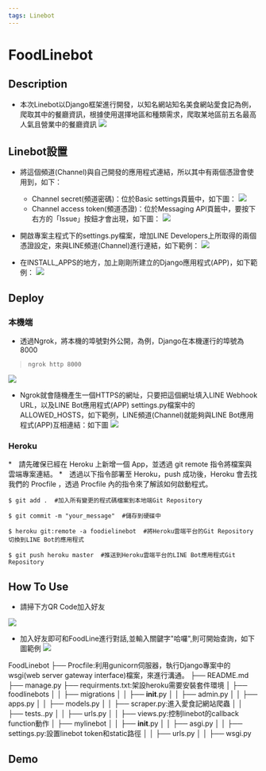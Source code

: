```yaml
---
tags: Linebot
---
```


# FoodLinebot
## Description
* 本次Linebot以Django框架進行開發，以知名網站知名美食網站愛食記為例，爬取其中的餐廳資訊，根據使用選擇地區和種類需求，爬取某地區前五名最高人氣且營業中的餐廳資訊
![](https://i.imgur.com/Q1jGoa7.jpg)

## Linebot設置
* 將這個頻道(Channel)與自己開發的應用程式連結，所以其中有兩個憑證會使用到，如下：
    * Channel secret(頻道密碼)：位於Basic settings頁籤中，如下圖：
    ![](https://i.imgur.com/aA0jxc4.png)
    * Channel access token(頻道憑證)：位於Messaging API頁籤中，要按下右方的「Issue」按鈕才會出現，如下圖：
    ![](https://i.imgur.com/Xx9UhHY.png)

* 開啟專案主程式下的settings.py檔案，增加LINE Developers上所取得的兩個憑證設定，來與LINE頻道(Channel)進行連結，如下範例：
    ![](https://i.imgur.com/SCe3Uxc.png)
    
* 在INSTALL_APPS的地方，加上剛剛所建立的Django應用程式(APP)，如下範例：
    ![](https://i.imgur.com/cPxKojf.png)

## Deploy
### 本機端
* 透過Ngrok，將本機的埠號對外公開，為例，Django在本機運行的埠號為8000
>     ngrok http 8000
![](https://i.imgur.com/TER0OJs.png)
* Ngrok就會隨機產生一個HTTPS的網址，只要把這個網址填入LINE Webhook URL，以及LINE Bot應用程式(APP) settings.py檔案中的ALLOWED_HOSTS，如下範例，LINE頻道(Channel)就能夠與LINE Bot應用程式(APP)互相連結：如下圖
![](https://i.imgur.com/H5gpP0A.png)


### Heroku
*　請先確保已經在 Heroku 上新增一個 App，並透過 git remote 指令將檔案與雲端專案連結。
    *　透過以下指令部署至 Heroku，push 成功後，Heroku 會去找我們的 Procfile ，透過 Procfile 內的指令來了解該如何啟動程式。
```
$ git add .  #加入所有變更的程式碼檔案到本地端Git Repository

$ git commit -m "your_message"  #儲存到硬碟中

$ heroku git:remote -a foodielinebot  #將Heroku雲端平台的Git Repository切換到LINE Bot的應用程式

$ git push heroku master  #推送到Heroku雲端平台的LINE Bot應用程式Git Repository
```

## How To Use
* 請掃下方QR Code加入好友

![](https://i.imgur.com/XdfxGcJ.png)
* 加入好友即可和FoodLine進行對話,並輸入關鍵字"哈囉",則可開始查詢，如下圖範例
![](https://i.imgur.com/gVfehZy.png)

FoodLinebot
├── Procfile:利用gunicorn伺服器，執行Django專案中的wsgi(web server gateway interface)檔案，來進行溝通。
├── README.md
├── manage.py
├── requirments.txt:架設heroku需要安裝套件環境
│   ├── foodlinebots
│   │   ├── migrations
│   │   ├── __init__.py
│   │   ├── admin.py
│   │   ├── apps.py
│   │   ├── models.py
│   │   ├── scraper.py:進入愛食記網站爬蟲
│   │   ├── tests..py
│   │   ├── urls.py
│   │   ├── views.py:控制linebot的callback function動作
│   ├── mylinebot
│   │   ├── __init__.py
│   │   ├── asgi.py
│   │   ├── settings.py:設置linebot token和static路徑
│   │   ├── urls.py
│   │   ├── wsgi.py

## Demo

